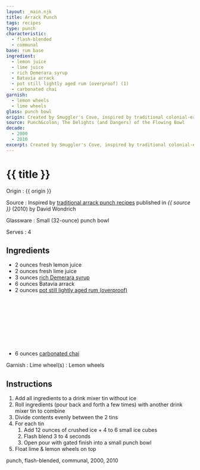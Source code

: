 ```yaml
---
layout: _main.njk
title: Arrack Punch
tags: recipes
type: punch
characteristic:
  - flash-blended
  - communal
base: rum base
ingredient:
  - lemon juice
  - lime juice
  - rich Demerara syrup
  - Batavia arrack
  - pot still lightly aged rum (overproof) (1)
  - carbonated chai
garnish:
  - lemon wheels
  - lime wheels
glass: punch bowl
origin: Created by Smuggler's Cove, inspired by traditional colonial-era punch recipes.
source: Punch&colon; The Delights (and Dangers) of the Flowing Bowl
decade:
  - 2000
  - 2010
excerpt: Created by Smuggler's Cove, inspired by traditional colonial-era punch recipes.
---
```

<!-- markdownlint-disable MD025 -->
# {{ title }}
<!-- markdownlint-enable MD025 -->

Origin
  : {{ origin }}

Source
  : Inspired by <a href="https://www.amazon.com/Punch-Delights-Dangers-Flowing-Bowl-ebook/dp/B00452V30U/" target="_blank" rel="external noopener">traditional arrack punch recipes</a> published in <cite><span data-pagefind-filter="Source">{{ source }}</span></cite> (2010) by David Wondrich

Glassware
  : Small (32-ounce) punch bowl

Serves
  : 4

## Ingredients

* 2 ounces fresh lemon juice
* 2 ounces fresh lime juice
* 3 ounces [rich Demerara syrup](/mixes/2-1-simple-syrup)
* 6 ounces Batavia arrack
* 2 ounces [pot still lightly aged rum (overproof)](/rums/01-rum-pot-still-lightly-aged/)<icon-l space="1em" class="bigger" label="(1)"><span class="with-icon"><svg class="icon"><use href="/assets/images/icons/circle-1.svg#circle-1"></use></svg></span></icon-l>
* 6 ounces [carbonated chai](/mixes/carbonated-chai)

Garnish
  : <span data-pagefind-filter="Garnish">Lime wheel(s)</span>
  : <span data-pagefind-filter="Garnish">Lemon wheels</span>

## Instructions

1. Add all ingredients to a drink mixer tin without ice
2. Roll ingredients (pour back and forth a few times) with another drink mixer tin to combine
3. Divide contents evenly between the 2 tins
4. For each tin
   1. Add 12 ounces of crushed ice + 4 to 6 small ice cubes
   2. Flash blend 3 to 4 seconds
   3. Open pour with gated finish into a small punch bowl
5. Float lime & lemon wheels on top

<div
  data-cat[0]="Drink"
  data-type[0]="Punch"
  data-char[0]="Flash-blended"
  data-char[1]="Communal"
  data-base[0]="Rum/Cane spirits"
  data-ingredient[0]="Lemon juice"
  data-ingredient[1]="Lime juice"
  data-ingredient[2]="Rich Demerara syrup"
  data-ingredient[3]="Batavia arrack"
  data-ingredient[4]="Pot still lightly aged rum [1]"
  data-ingredient[5]="Pot still lightly aged rum (overproof) [1]"
  data-ingredient[6]="Carbonated chai"
  data-origin[0]="Smuggler’s Cove"
  data-glass[0]="Punch bowl"
  data-glass[1]="Punch bowl, small (32-ounce)"
  data-decade[0]="2000"
  data-decade[1]="2010"
  data-pagefind-filter="
    Category[data-cat[0]],
    Type[data-type[0]],
    Characteristic[data-char[0]],
    Characteristic[data-char[1]],
    Base[data-base[0]],
    Ingredient[data-ingredient[0]],
    Ingredient[data-ingredient[1]],
    Ingredient[data-ingredient[2]],
    Ingredient[data-ingredient[3]],
    Ingredient[data-ingredient[4]],
    Ingredient[data-ingredient[5]],
    Ingredient[data-ingredient[6]],
    Origin[data-origin[0]],
    Glassware[data-glass[0]],
    Glassware[data-glass[1]]
    Decade[data-decade[0]],
    Decade[data-decade[1]]
  "
>
</div>

<div class="keywords" aria-hidden>punch, flash-blended, communal, 2000, 2010</div>
